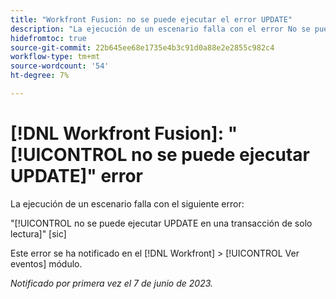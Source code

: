 ```yaml
---
title: "Workfront Fusion: no se puede ejecutar el error UPDATE"
description: "La ejecución de un escenario falla con el error No se puede ejecutar UPDATE en una transacción de solo lectura."
hidefromtoc: true
source-git-commit: 22b645ee68e1735e4b3c91d0a88e2e2855c982c4
workflow-type: tm+mt
source-wordcount: '54'
ht-degree: 7%

---
```



# [!DNL Workfront Fusion]: &quot;[!UICONTROL no se puede ejecutar UPDATE]&quot; error

La ejecución de un escenario falla con el siguiente error:

&quot;[!UICONTROL no se puede ejecutar UPDATE en una transacción de solo lectura]&quot; [sic]

Este error se ha notificado en el [!DNL Workfront] > [!UICONTROL Ver eventos] módulo.

_Notificado por primera vez el 7 de junio de 2023._

